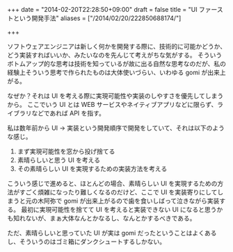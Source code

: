 +++
date = "2014-02-20T22:28:50+09:00"
draft = false
title = "UI ファーストという開発手法"
aliases = ["/2014/02/20/222850688174/"]

+++

ソフトウェアエンジニアは新しく何かを開発する際に、技術的に可能かどうか、どう実装すればいいか、みたいなのを先んじて考えがちな気がする。
そういうボトムアップ的な思考は技術を知っているが故に出る自然な思考なのだが、私の経験上そういう思考で作られたものは大体使いづらい、いわゆる gomi が出来上がる。

なぜか？それは UI を考える際に実現可能性や実装のしやすさを優先してしまうから。
ここでいう UI とは WEB サービスやネイティブアプリなどに限らず、ライブラリなどであれば API を指す。

私は数年前から UI → 実装という開発順序で開発をしていて、それは以下のような感じ。

1. まず実現可能性を窓から投げ捨てる
1. 素晴らしいと思う UI を考える
1. その素晴らしい UI を実現するための実装方法を考える

こういう感じで進めると、ほとんどの場合、素晴らしい UI を実現するための方法がすごく煩雑になったり難しくなるのだけど、ここで UI を実装寄りにしてしまうと元の木阿弥で gomi が出来上がるので歯を食いしばって泣きながら実装する。
最初に実現可能性を捨てて UI を考えると実装できない UI になると思うかも知れないが、まぁ大体なんとかなるし、なんとかするべきである。

ただ、素晴らしいと思っていた UI が実は gomi だったということはよくあるし、そういうのはゴミ箱にダンクシュートするしかない。
